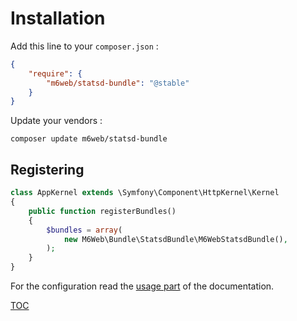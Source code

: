 # Installation

Add this line to your `composer.json` :

```json
{
    "require": {
        "m6web/statsd-bundle": "@stable"
    }
}
```

Update your vendors :

```
composer update m6web/statsd-bundle
```

## Registering

```php
class AppKernel extends \Symfony\Component\HttpKernel\Kernel
{
    public function registerBundles()
    {
        $bundles = array(
            new M6Web\Bundle\StatsdBundle\M6WebStatsdBundle(),
        );
    }
}
```

For the configuration read the [usage part](usage.md) of the documentation.

[TOC](../README.md)